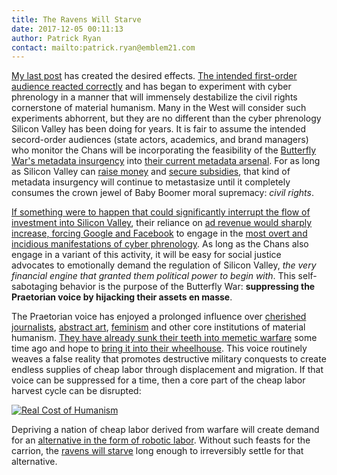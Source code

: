 ```yaml
---
title: The Ravens Will Starve
date: 2017-12-05 00:11:13
author: Patrick Ryan
contact: mailto:patrick.ryan@emblem21.com
---
```


[My last post](http://cultstate.com/2017/10/13/The-Butterfly-War/) has created the desired effects.  [The intended first-order audience reacted correctly](https://archive.fo/XNuuN) and has began to experiment with cyber phrenology in a manner that will immensely destabilize the civil rights cornerstone of material humanism.  Many in the West will consider such experiments abhorrent, but they are no different than the cyber phrenology Silicon Valley has been doing for years.  It is fair to assume the intended secord-order audiences (state actors, academics, and brand managers) who monitor the Chans will be incorporating the feasibility of the [Butterfly War's metadata insurgency](http://cultstate.com/2017/10/13/The-Butterfly-War/) into [their current metadata arsenal](http://icitech.org/wp-content/uploads/2017/07/ICIT-Brief-Metadata-The-Most-Powerful-Weapon-in-This-Cyberwar1.pdf).  For as long as Silicon Valley can [raise money](https://archive.fo/s7Qnw#selection-913.0-913.222) and [secure subsidies](https://archive.fo/4xaYR#selection-279.0-279.196), that kind of metadata insurgency will continue to metastasize until it completely consumes the crown jewel of Baby Boomer moral supremacy: *civil rights*.

[If something were to happen that could significantly interrupt the flow of investment into Silicon Valley](https://archive.fo/XLbGW), their reliance on [ad revenue would sharply increase, forcing Google and Facebook](http://fortune.com/2017/04/26/google-facebook-digital-ads/) to engage in the [most overt and incidious manifestations of cyber phrenology](http://archive.is/GTSbB).  As long as the Chans also engage in a variant of this activity, it will be easy for social justice advocates to emotionally demand the regulation of Silicon Valley, *the very financial engine that granted them political power to begin with*.  This self-sabotaging behavior is the purpose of the Butterfly War: **suppressing the Praetorian voice by hijacking their assets en masse**.

The Praetorian voice has enjoyed a prolonged influence over [cherished journalists](http://archive.is/JUapc), [abstract art](http://archive.is/PXkKo), [feminism](http://archive.is/AbblY) and other core institutions of material humanism.  [They have already sunk their teeth into memetic warfare](https://robotictechnologyinc.com/images/upload/file/Presentation%20Military%20Memetics%20Tutorial%2013%20Dec%2011.pdf) some time ago and hope to [bring it into their wheelhouse](http://archive.is/sM7Co).  This voice routinely weaves a false reality that promotes destructive military conquests to create endless supplies of cheap labor through displacement and migration.  If that voice can be suppressed for a time, then a core part of the cheap labor harvest cycle can be disrupted:

[![Real Cost of Humanism](/images/real-cost-of-humanism.png)](/images/real-cost-of-humanism.png)

Depriving a nation of cheap labor derived from warfare will create demand for an [alternative in the form of robotic labor](http://cultstate.com/2014/09/09/the-putin-short-and-the-drone-long-the-rise-of-petrocurrency-mercantilism/).  Without such feasts for the carrion, the [ravens will starve](http://archive.is/vtMsj#selection-105.12-105.104) long enough to irreversibly settle for that alternative.